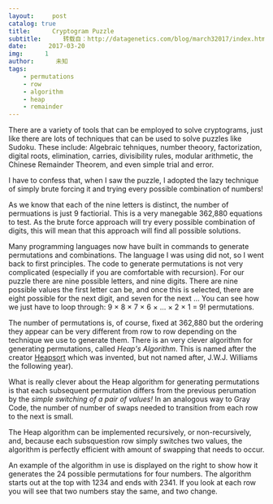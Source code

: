 ```yaml
---
layout:     post
catalog: true
title:      Cryptogram Puzzle
subtitle:      转载自：http://datagenetics.com/blog/march32017/index.html
date:      2017-03-20
img:      1
author:      未知
tags:
    - permutations
    - row
    - algorithm
    - heap
    - remainder
---
```


There are a variety of tools that can be employed to solve cryptograms, just like there are lots of techniques that can be used to solve puzzles like Sudoku. These include: Algebraic tehniques, number theoory, factorization, digital roots, elimination, carries, divisibility rules, modular arithmetic, the Chinese Remainder Theorem, and even simple trial and error.

I have to confess that, when I saw the puzzle, I adopted the lazy technique of simply brute forcing it and trying every possible combination of numbers!

As we know that each of the nine letters is distinct, the number of permuations is just 9 factiorial. This is a very manegable 362,880 equations to test. As the brute force approach will try every possible combination of digits, this will mean that this approach will find all possible solutions.

Many programming languages now have built in commands to generate permutations and combinations. The language I was using did not, so I went back to first principles. The code to generate permutations is not very complicated (especially if you are comfortable with recursion). For our puzzle there are nine possible letters, and nine digits. There are nine possible values the first letter can be, and once this is selected, there are eight possible for the next digit, and seven for the next … You can see how we just have to loop through: 9 × 8 × 7 × 6 × … × 2 × 1 = 9! permutations.

The number of permutations is, of course, fixed at 362,880 but the ordering they appear can be very different from row to row depending on the technique we use to generate them. There is an very clever algorithm for generating permutations, called *Heap's Algorithm*. This is named after the creator [Heapsort](https://en.wikipedia.org/wiki/Heapsort) which was invented, but not named after, J.W.J. Williams the following year).

What is really clever about the Heap algorithm for generating permutations is that each subsequent permutation differs from the previous perumation by the *simple switching of a pair of values!* In an analogous way to Gray Code, the number of number of swaps needed to transition from each row to the next is small.

The Heap algorithm can be implemented recursively, or non-recursively, and, because each subsquestion row simply switches two values, the algorithm is perfectly efficient with amount of swapping that needs to occur.

An example of the algorithm in use is displayed on the right to show how it generates the 24 possible permutations for four numbers. The algorithm starts out at the top with 1234 and ends with 2341. If you look at each row you will see that two numbers stay the same, and two change.
